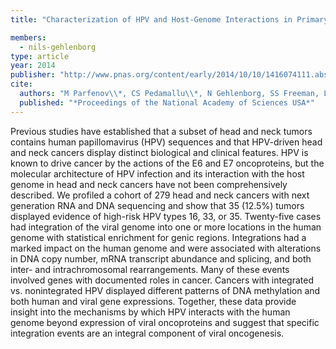 ```yaml
---
title: "Characterization of HPV and Host-Genome Interactions in Primary Head and Neck Cancers"

members:
  - nils-gehlenborg
type: article
year: 2014
publisher: "http://www.pnas.org/content/early/2014/10/10/1416074111.abstract"
cite:
  authors: "M Parfenov\\*, CS Pedamallu\\*, N Gehlenborg, SS Freeman, L Danilova, CA Bristow, S Lee, A Hadjipanayis, E Ivanova, MD Wilkerson, A Protopopov, L Yang, S Seth, X Song, J Tang, X Ren, J Zhang, A Pantazi, N Santoso, AW Xu, H Mahadeshwar, DA Wheeler, RI Haddad, J Jung, AI Ojesina, N Isaeva, WG Yarbrough, DN Hayes, JR Grandis, AK El-Naggar, M Meyerson, PJ Park, L Chin, JG Seidman, PS Hammerman\\*\\*, R Kucherlapati\\*\\*, TCGA Network"
  published: "*Proceedings of the National Academy of Sciences USA*"
---
```

Previous studies have established that a subset of head and neck tumors contains human papillomavirus (HPV) sequences and that HPV-driven head and neck cancers display distinct biological and clinical features. HPV is known to drive cancer by the actions of the E6 and E7 oncoproteins, but the molecular architecture of HPV infection and its interaction with the host genome in head and neck cancers have not been comprehensively described. We profiled a cohort of 279 head and neck cancers with next generation RNA and DNA sequencing and show that 35 (12.5%) tumors displayed evidence of high-risk HPV types 16, 33, or 35. Twenty-five cases had integration of the viral genome into one or more locations in the human genome with statistical enrichment for genic regions. Integrations had a marked impact on the human genome and were associated with alterations in DNA copy number, mRNA transcript abundance and splicing, and both inter- and intrachromosomal rearrangements. Many of these events involved genes with documented roles in cancer. Cancers with integrated vs. nonintegrated HPV displayed different patterns of DNA methylation and both human and viral gene expressions. Together, these data provide insight into the mechanisms by which HPV interacts with the human genome beyond expression of viral oncoproteins and suggest that specific integration events are an integral component of viral oncogenesis.